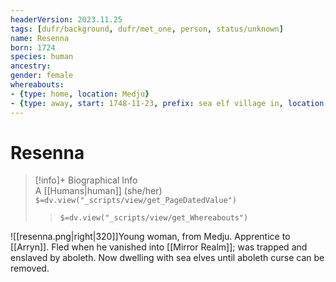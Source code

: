 ```yaml
---
headerVersion: 2023.11.25
tags: [dufr/background, dufr/met_one, person, status/unknown]
name: Resenna
born: 1724
species: human
ancestry:
gender: female
whereabouts:
- {type: home, location: Medju}
- {type: away, start: 1748-11-23, prefix: sea elf village in, location: Quanyi }
---
```

# Resenna
>[!info]+ Biographical Info  
> A [[Humans|human]] (she/her)  
> `$=dv.view("_scripts/view/get_PageDatedValue")`  
>> `$=dv.view("_scripts/view/get_Whereabouts")`

![[resenna.png|right|320]]Young woman, from Medju. Apprentice to [[Arryn]]. Fled when he vanished into [[Mirror Realm]]; was trapped and enslaved by aboleth. Now dwelling with sea elves until aboleth curse can be removed. 
